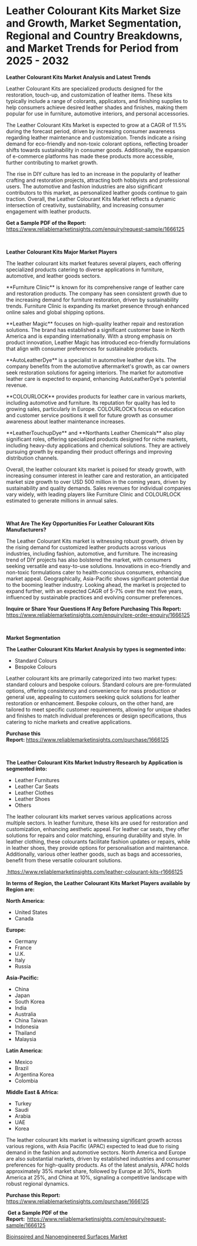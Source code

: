 <p><h1>Leather Colourant Kits Market Size and Growth, Market Segmentation, Regional and Country Breakdowns, and Market Trends for Period from 2025 -  2032</h1></p><p><strong>Leather Colourant Kits Market Analysis and Latest Trends</strong></p>
<p><p>Leather Colourant Kits are specialized products designed for the restoration, touch-up, and customization of leather items. These kits typically include a range of colorants, applicators, and finishing supplies to help consumers achieve desired leather shades and finishes, making them popular for use in furniture, automotive interiors, and personal accessories.</p><p>The Leather Colourant Kits Market is expected to grow at a CAGR of 11.5% during the forecast period, driven by increasing consumer awareness regarding leather maintenance and customization. Trends indicate a rising demand for eco-friendly and non-toxic colorant options, reflecting broader shifts towards sustainability in consumer goods. Additionally, the expansion of e-commerce platforms has made these products more accessible, further contributing to market growth. </p><p>The rise in DIY culture has led to an increase in the popularity of leather crafting and restoration projects, attracting both hobbyists and professional users. The automotive and fashion industries are also significant contributors to this market, as personalized leather goods continue to gain traction. Overall, the Leather Colourant Kits Market reflects a dynamic intersection of creativity, sustainability, and increasing consumer engagement with leather products.</p></p>
<p><strong>Get a Sample PDF of the Report:&nbsp;</strong> <a href="https://www.reliablemarketinsights.com/enquiry/request-sample/1666125?utm_campaign=3017&utm_medium=2&utm_source=Github&utm_content=ia&utm_term=08032025&utm_id=leather-colourant-kits">https://www.reliablemarketinsights.com/enquiry/request-sample/1666125</a></p>
<p>&nbsp;</p>
<p><strong>Leather Colourant Kits Major Market Players</strong></p>
<p><p>The leather colourant kits market features several players, each offering specialized products catering to diverse applications in furniture, automotive, and leather goods sectors. </p><p>**Furniture Clinic** is known for its comprehensive range of leather care and restoration products. The company has seen consistent growth due to the increasing demand for furniture restoration, driven by sustainability trends. Furniture Clinic is expanding its market presence through enhanced online sales and global shipping options.</p><p>**Leather Magic** focuses on high-quality leather repair and restoration solutions. The brand has established a significant customer base in North America and is expanding internationally. With a strong emphasis on product innovation, Leather Magic has introduced eco-friendly formulations that align with consumer preferences for sustainable products.</p><p>**AutoLeatherDye** is a specialist in automotive leather dye kits. The company benefits from the automotive aftermarket's growth, as car owners seek restoration solutions for ageing interiors. The market for automotive leather care is expected to expand, enhancing AutoLeatherDye's potential revenue.</p><p>**COLOURLOCK** provides products for leather care in various markets, including automotive and furniture. Its reputation for quality has led to growing sales, particularly in Europe. COLOURLOCK’s focus on education and customer service positions it well for future growth as consumer awareness about leather maintenance increases.</p><p>**LeatherTouchupDye** and **Northants Leather Chemicals** also play significant roles, offering specialized products designed for niche markets, including heavy-duty applications and chemical solutions. They are actively pursuing growth by expanding their product offerings and improving distribution channels.</p><p>Overall, the leather colourant kits market is poised for steady growth, with increasing consumer interest in leather care and restoration, an anticipated market size growth to over USD 500 million in the coming years, driven by sustainability and quality demands. Sales revenues for individual companies vary widely, with leading players like Furniture Clinic and COLOURLOCK estimated to generate millions in annual sales.</p></p>
<p>&nbsp;</p>
<p><strong>What Are The Key Opportunities For Leather Colourant Kits Manufacturers?</strong></p>
<p><p>The Leather Colourant Kits market is witnessing robust growth, driven by the rising demand for customized leather products across various industries, including fashion, automotive, and furniture. The increasing trend of DIY projects has also bolstered the market, with consumers seeking versatile and easy-to-use solutions. Innovations in eco-friendly and non-toxic formulations cater to health-conscious consumers, enhancing market appeal. Geographically, Asia-Pacific shows significant potential due to the booming leather industry. Looking ahead, the market is projected to expand further, with an expected CAGR of 5-7% over the next five years, influenced by sustainable practices and evolving consumer preferences.</p></p>
<p><strong>Inquire or Share Your Questions If Any Before Purchasing This Report:</strong> <a href="https://www.reliablemarketinsights.com/enquiry/pre-order-enquiry/1666125?utm_campaign=3017&utm_medium=2&utm_source=Github&utm_content=ia&utm_term=08032025&utm_id=leather-colourant-kits">https://www.reliablemarketinsights.com/enquiry/pre-order-enquiry/1666125</a></p>
<p>&nbsp;</p>
<p><strong>Market Segmentation</strong></p>
<p><strong>The Leather Colourant Kits Market Analysis by types is segmented into:</strong></p>
<p><ul><li>Standard Colours</li><li>Bespoke Colours</li></ul></p>
<p><p>Leather colourant kits are primarily categorized into two market types: standard colours and bespoke colours. Standard colours are pre-formulated options, offering consistency and convenience for mass production or general use, appealing to customers seeking quick solutions for leather restoration or enhancement. Bespoke colours, on the other hand, are tailored to meet specific customer requirements, allowing for unique shades and finishes to match individual preferences or design specifications, thus catering to niche markets and creative applications.</p></p>
<p><strong>Purchase this Report:&nbsp;</strong><a href="https://www.reliablemarketinsights.com/purchase/1666125?utm_campaign=3017&utm_medium=2&utm_source=Github&utm_content=ia&utm_term=08032025&utm_id=leather-colourant-kits">https://www.reliablemarketinsights.com/purchase/1666125</a></p>
<p>&nbsp;</p>
<p><strong>The Leather Colourant Kits Market Industry Research by Application is segmented into:</strong></p>
<p><ul><li>Leather Furnitures</li><li>Leather Car Seats</li><li>Leather Clothes</li><li>Leather Shoes</li><li>Others</li></ul></p>
<p><p>The leather colourant kits market serves various applications across multiple sectors. In leather furniture, these kits are used for restoration and customization, enhancing aesthetic appeal. For leather car seats, they offer solutions for repairs and color matching, ensuring durability and style. In leather clothing, these colourants facilitate fashion updates or repairs, while in leather shoes, they provide options for personalisation and maintenance. Additionally, various other leather goods, such as bags and accessories, benefit from these versatile colourant solutions.</p></p>
<p><a href="https://www.reliablemarketinsights.com/leather-colourant-kits-r1666125?utm_campaign=3017&utm_medium=2&utm_source=Github&utm_content=ia&utm_term=08032025&utm_id=leather-colourant-kits">&nbsp;https://www.reliablemarketinsights.com/leather-colourant-kits-r1666125</a></p>
<p><strong>In terms of Region, the Leather Colourant Kits Market Players available by Region are:</strong></p>
<p>
    <p> <strong> North America: </strong>
        <ul>
            <li>United States</li>
            <li>Canada</li>
        </ul>
        </p> 
    <p> <strong> Europe: </strong>
        <ul>
            <li>Germany</li>
            <li>France</li>
            <li>U.K.</li>
            <li>Italy</li>
            <li>Russia</li>
        </ul>
        </p> 
    <p> <strong> Asia-Pacific: </strong>
        <ul>
            <li>China</li>
            <li>Japan</li>
            <li>South Korea</li>
            <li>India</li>
            <li>Australia</li>
            <li>China Taiwan</li>
            <li>Indonesia</li>
            <li>Thailand</li>
            <li>Malaysia</li>
        </ul>
        </p> 
    <p> <strong> Latin America: </strong>
        <ul>
            <li>Mexico</li>
            <li>Brazil</li>
            <li>Argentina Korea</li>
            <li>Colombia</li>
        </ul>
        </p> 
    <p> <strong> Middle East & Africa: </strong>
        <ul>
            <li>Turkey</li>
            <li>Saudi</li>
            <li>Arabia</li>
            <li>UAE</li>
            <li>Korea</li>
        </ul>
    </p>
    </p>
<p><p>The leather colourant kits market is witnessing significant growth across various regions, with Asia Pacific (APAC) expected to lead due to rising demand in the fashion and automotive sectors. North America and Europe are also substantial markets, driven by established industries and consumer preferences for high-quality products. As of the latest analysis, APAC holds approximately 35% market share, followed by Europe at 30%, North America at 25%, and China at 10%, signaling a competitive landscape with robust regional dynamics.</p></p>
<p><strong>Purchase this Report: </strong><a href="https://www.reliablemarketinsights.com/purchase/1666125?utm_campaign=3017&utm_medium=2&utm_source=Github&utm_content=ia&utm_term=08032025&utm_id=leather-colourant-kits">https://www.reliablemarketinsights.com/purchase/1666125</a></p>
<p>&nbsp;<strong>Get a Sample PDF of the Report:&nbsp;&nbsp;</strong><a href="https://www.reliablemarketinsights.com/enquiry/request-sample/1666125?utm_campaign=3017&utm_medium=2&utm_source=Github&utm_content=ia&utm_term=08032025&utm_id=leather-colourant-kits">https://www.reliablemarketinsights.com/enquiry/request-sample/1666125</a></p>
<p><strong></strong></p>
<p><p><a href="https://github.com/penecorodz74/Market-Research-Report-List-1/blob/main/bioinspired-and-nanoengineered-surfaces-market.md?utm_campaign=3017&utm_medium=2&utm_source=Github&utm_content=ia&utm_term=08032025&utm_id=leather-colourant-kits">Bioinspired and Nanoengineered Surfaces Market</a></p></p>
